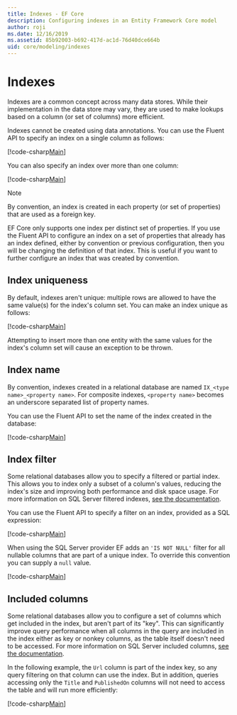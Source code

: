 ```yaml
---
title: Indexes - EF Core
description: Configuring indexes in an Entity Framework Core model
author: roji
ms.date: 12/16/2019
ms.assetid: 85b92003-b692-417d-ac1d-76d40dce664b
uid: core/modeling/indexes
---
```

# Indexes

Indexes are a common concept across many data stores. While their implementation in the data store may vary, they are used to make lookups based on a column (or set of columns) more efficient.

Indexes cannot be created using data annotations. You can use the Fluent API to specify an index on a single column as follows:

[!code-csharp[Main](../../../samples/core/Modeling/FluentAPI/Index.cs?name=Index&highlight=4)]

You can also specify an index over more than one column:

[!code-csharp[Main](../../../samples/core/Modeling/FluentAPI/IndexComposite.cs?name=Composite&highlight=4)]

> [!NOTE]
> By convention, an index is created in each property (or set of properties) that are used as a foreign key.
>
> EF Core only supports one index per distinct set of properties. If you use the Fluent API to configure an index on a set of properties that already has an index defined, either by convention or previous configuration, then you will be changing the definition of that index. This is useful if you want to further configure an index that was created by convention.

## Index uniqueness

By default, indexes aren't unique: multiple rows are allowed to have the same value(s) for the index's column set. You can make an index unique as follows:

[!code-csharp[Main](../../../samples/core/Modeling/FluentAPI/IndexUnique.cs?name=IndexUnique&highlight=5)]

Attempting to insert more than one entity with the same values for the index's column set will cause an exception to be thrown.

## Index name

By convention, indexes created in a relational database are named `IX_<type name>_<property name>`. For composite indexes, `<property name>` becomes an underscore separated list of property names.

You can use the Fluent API to set the name of the index created in the database:

[!code-csharp[Main](../../../samples/core/Modeling/FluentAPI/IndexName.cs?name=IndexName&highlight=5)]

## Index filter

Some relational databases allow you to specify a filtered or partial index. This allows you to index only a subset of a column's values, reducing the index's size and improving both performance and disk space usage. For more information on SQL Server filtered indexes, [see the documentation](/sql/relational-databases/indexes/create-filtered-indexes).

You can use the Fluent API to specify a filter on an index, provided as a SQL expression:

[!code-csharp[Main](../../../samples/core/Modeling/FluentAPI/IndexFilter.cs?name=IndexFilter&highlight=5)]

When using the SQL Server provider EF adds an `'IS NOT NULL'` filter for all nullable columns that are part of a unique index. To override this convention you can supply a `null` value.

[!code-csharp[Main](../../../samples/core/Modeling/FluentAPI/IndexNoFilter.cs?name=IndexNoFilter&highlight=6)]

## Included columns

Some relational databases allow you to configure a set of columns which get included in the index, but aren't part of its "key". This can significantly improve query performance when all columns in the query are included in the index either as key or nonkey columns, as the table itself doesn't need to be accessed. For more information on SQL Server included columns, [see the documentation](/sql/relational-databases/indexes/create-indexes-with-included-columns).

In the following example, the `Url` column is part of the index key, so any query filtering on that column can use the index. But in addition, queries accessing only the `Title` and `PublishedOn` columns will not need to access the table and will run more efficiently:

[!code-csharp[Main](../../../samples/core/Modeling/FluentAPI/IndexInclude.cs?name=IndexInclude&highlight=5-9)]

